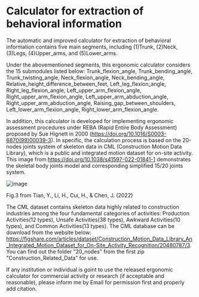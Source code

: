 # Calculator for extraction of behavioral information
The automatic and improved calculator for  extraction of behavioral information contains five main segments, including (1)Trunk, (2)Neck, (3)Legs, (4)Upper_arms, and (5)Lower_arms.

Under the abovementioned segments, this ergonomic calculator considers the 15 submodules listed below: Trunk_flexion_angle, Trunk_bending_angle, Trunk_twisting_angle, Neck_flexion_angle, Neck_bending_angle, Relative_height_difference_between_feet, Left_leg_flexion_angle, Right_leg_flexion_angle, Left_upper_arm_flexion_angle, Right_upper_arm_flexion_angle, Left_upper_arm_abduction_angle, Right_upper_arm_abduction_angle, Raising_gap_between_shoulders, Left_lower_arm_flexion_angle, Right_lower_arm_flexion_angle.

In addition, this calculator is developed for implementing ergonomic assessment procedures under REBA (Rapid Entire Body Assessment) proposed by Sue Hignett in 2000 (https://doi.org/10.1016/S0003-6870(99)00039-3). In specific, the calculation process is based on the 20-nodes joints system of skeleton data in CML (Construction Motion Data Library), which is a public and integrated motion dataset for on-site activity. This image from https://doi.org/10.1038/s41597-022-01841-1 demonstrates the skeletal body joints model and corresponding simplified 15/20 joints system.

![image](https://github.com/LIZR58/Calculator_for_ergonomic_assessment/assets/133872933/fe2dbcf6-f783-4d7c-8de4-062d5fb026e3)

Fig.3  from Tian, Y., Li, H., Cui, H., & Chen, J. (2022)

The CML dataset contains skeleton data highly related to construction industries among the four fundamental categories of activities: Production Activities(12 types), Unsafe Activities(38 types), Awkward Activities(10 types), and Common Activities(13 types). The CML database can be download from the website below: https://figshare.com/articles/dataset/Construction_Motion_Data_Library_An_Integrated_Motion_Dataset_for_On-Site_Activity_Recognition/20480787/3. You can find out the folder "20_nodes" from the first zip "Construction_Related_Data" for use.

If any institution or individual is goint to use the released ergonomic calculator for commercial activity or research (if acceptable and reasonable), please inform me by Email for permission first and properly add citation.
